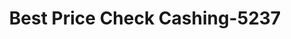 ---
f_zip-code: 20851
f_state-code: MD
title: Best Price Check Cashing-5237
f_phone: 301-424-2955
f_city-only: Rockville
f_address: 2204 Veirs Mill Rd Rockville
f_location-unique-id: '5237'
slug: best-price-check-cashing-5237
updated-on: '2024-05-30T13:46:58.046Z'
created-on: '2024-05-30T13:36:59.803Z'
published-on: '2024-05-30T13:54:32.469Z'
f_city-state: cms/city/rockville-md.md
f_company: cms/company/best-price-check-cashing.md
f_state: cms/state/maryland.md
layout: '[payday-loan].html'
tags: payday-loan
---